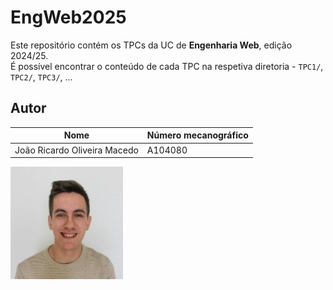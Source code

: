 # EngWeb2025

Este repositório contém os TPCs da UC de **Engenharia Web**, edição 2024/25.  
É possível encontrar o conteúdo de cada TPC na respetiva diretoria - `TPC1/`, `TPC2/`, `TPC3/`, ...

## Autor

| Nome  | Número mecanográfico |  
|-------|----------------------|  
| João Ricardo Oliveira Macedo | A104080 |  

![A104080 - João Macedo](A104080.png)